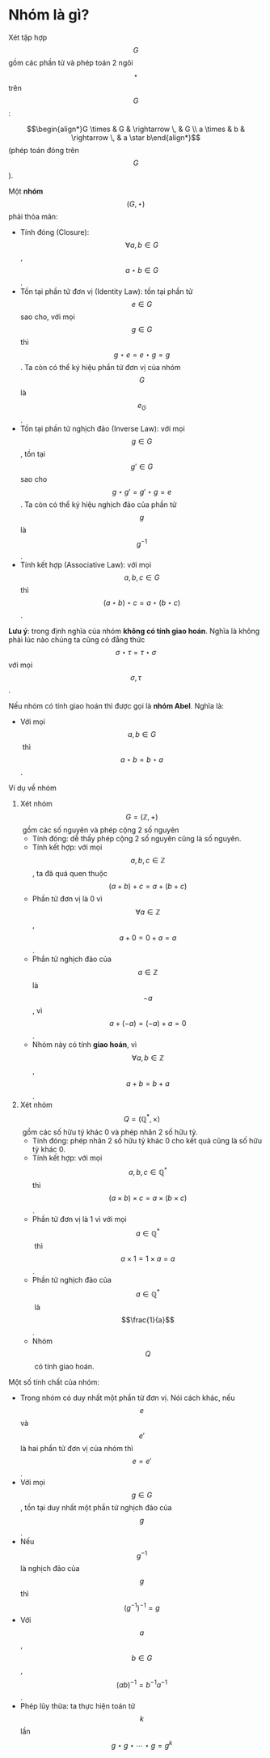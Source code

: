 # Nhóm là gì?

Xét tập hợp $$G$$ gồm các phần tử và phép toán 2 ngôi $$\star$$ trên $$G$$:

$$\begin{align*}G \times & G & \rightarrow \, & G \\ a  \times & b & \rightarrow \, & a \star b\end{align*}$$ (phép toán đóng trên $$G$$).

Một **nhóm** $$(G, \star)$$ phải thỏa mãn:

* Tính đóng (Closure): $$\forall a, b \in G$$, $$a \star b \in G$$​.
* Tồn tại phần tử đơn vị (Identity Law): tồn tại phần tử $$e \in G$$ sao cho, với mọi $$g \in G$$ thì $$g \star e = e \star g = g$$. Ta còn có thể ký hiệu phần tử đơn vị của nhóm $$G$$ là $$e_G$$.
* Tồn tại phần tử nghịch đảo (Inverse Law): với mọi $$g \in G$$, tồn tại $$g' \in G$$ sao cho $$g \star g' = g' \star g = e$$. Ta còn có thể ký hiệu nghịch đảo của phần tử $$g$$ là $$g^{-1}$$.
* Tính kết hợp (Associative Law): với mọi $$a, b, c \in G$$​ thì $$(a \star b) \star c = a \star (b \star c)$$​.

**Lưu ý**: trong định nghĩa của nhóm **không có tính giao hoán**. Nghĩa là không phải lúc nào chúng ta cũng có đẳng thức $$\sigma \star \tau = \tau \star \sigma$$​ với mọi $$\sigma, \tau$$​.

Nếu nhóm có tính giao hoán thì được gọi là **nhóm Abel**. Nghĩa là:

* Với mọi $$a, b \in G$$​ thì $$a \star b = b \star a$$​.

Ví dụ về nhóm

1. Xét nhóm $$G=(\mathbb{Z}, +)$$​ gồm các số nguyên và phép cộng 2 số nguyên
   * Tính đóng: dễ thấy phép cộng 2 số nguyên cũng là số nguyên.
   * Tính kết hợp: với mọi $$a, b, c \in \mathbb{Z}$$, ta đã quá quen thuộc $$(a + b) + c = a + (b + c)$$
   * Phần tử đơn vị là 0 vì $$\forall a \in \mathbb{Z}$$, $$a + 0 = 0 + a = a$$.
   * Phần tử nghịch đảo của $$a \in \mathbb{Z}$$ là $$-a$$, vì $$a + (-a) = (-a) + a = 0$$.
   * Nhóm này có tính **giao hoán**, vì $$\forall a, b \in \mathbb{Z}$$, $$a + b = b + a$$.&#x20;
2. Xét nhóm $$Q=(\mathbb{Q}^*, \times)$$​ gồm các số hữu tỷ khác 0 và phép nhân 2 số hữu tỷ.
   * Tính đóng: phép nhân 2 số hữu tỷ khác 0 cho kết quả cũng là số hữu tỷ khác 0.
   * Tính kết hợp: với mọi $$a, b, c \in \mathbb{Q}^*$$ thì $$(a \times b) \times c = a \times (b \times c)$$​.
   * Phần tử đơn vị là 1 vì với mọi $$a \in \mathbb{Q}^*$$​ thì $$a \times 1 = 1 \times a = a$$​.
   * Phần tử nghịch đảo của $$a \in \mathbb{Q}^*$$​ là $$\frac{1}{a}$$.
   * Nhóm $$Q$$​ có tính giao hoán.

Một số tính chất của nhóm:

* Trong nhóm có duy nhất một phần tử đơn vị. Nói cách khác, nếu $$e$$ và $$e'$$ là hai phần tử đơn vị của nhóm thì $$e=e'$$.
* Với mọi $$g \in G$$, tồn tại duy nhất một phần tử nghịch đảo của $$g$$.
* Nếu $$g^{-1}$$ là nghịch đảo của $$g$$ thì $$(g^{-1})^{-1} = g$$
* Với $$a$$, $$b \in G$$, $$(ab)^{-1} = b^{-1} a^{-1}$$.
* Phép lũy thừa: ta thực hiện toán tử $$k$$ lần $$g \star g \star \cdots \star g = g^k$$
